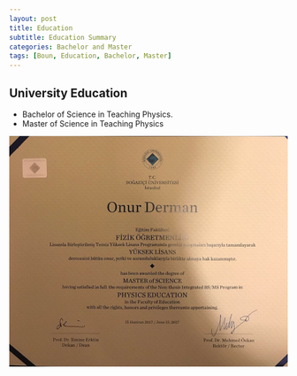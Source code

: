 ```yaml
---
layout: post
title: Education
subtitle: Education Summary
categories: Bachelor and Master
tags: [Boun, Education, Bachelor, Master]
---
```


## University Education

* Bachelor of Science in Teaching Physics.
* Master of Science in Teaching Physics 


![diploma](/assets/images/banners/diploma.jpg)
